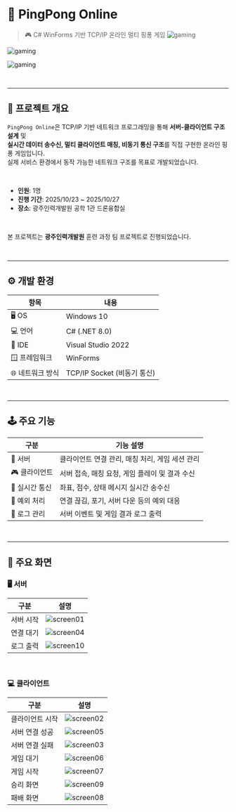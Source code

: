 # 🏓 PingPong Online

> 🎮 C# WinForms 기반 TCP/IP 온라인 멀티 핑퐁 게임
 ![gaming](imgs/moving03.png)

 ![gaming](imgs/moving01.png)

 ![gaming](imgs/moving02.png)



<br>

---

## 📘 프로젝트 개요

`PingPong Online`은 TCP/IP 기반 네트워크 프로그래밍을 통해 **서버-클라이언트 구조 설계** 및  
**실시간 데이터 송수신, 멀티 클라이언트 매칭, 비동기 통신 구조**를 직접 구현한 온라인 핑퐁 게임입니다.  
실제 서비스 환경에서 동작 가능한 네트워크 구조를 목표로 개발되었습니다.

<br>


- **인원**: 1명
- **진행 기간**: 2025/10/23 ~ 2025/10/27  
- **장소**: 광주인력개발원 공학 1관 드론융합실  


<br>

본 프로젝트는 **광주인력개발원** 훈련 과정 팀 프로젝트로 진행되었습니다.


<br>

---

## ⚙️ 개발 환경


| 항목 | 내용 |
|------|------|
| 🖥 OS | Windows 10 |
| 💻 언어 | C# (.NET 8.0) |
| 🧩 IDE | Visual Studio 2022 |
| 🪟 프레임워크 | WinForms |
| 🌐 네트워크 방식 | TCP/IP Socket (비동기 통신) |


<br>

---

## 🕹 주요 기능


| 구분 | 기능 설명 |
|------|------------|
| 🧠 서버 | 클라이언트 연결 관리, 매칭 처리, 게임 세션 관리 |
| 🎮 클라이언트 | 서버 접속, 매칭 요청, 게임 플레이 및 결과 수신 |
| 🔁 실시간 통신 | 좌표, 점수, 상태 메시지 실시간 송수신 |
| 🚨 예외 처리 | 연결 끊김, 포기, 서버 다운 등의 예외 대응 |
| 📜 로그 관리 | 서버 이벤트 및 게임 결과 로그 출력 |


<br>

---

## 🧱 주요 화면

### 🖥 서버
| 구분 | 설명 |
|------|------|
| 서버 시작 | ![screen01](imgs/screen01.png) |
| 연결 대기 | ![screen04](imgs/screen04.png) |
| 로그 출력 | ![screen10](imgs/screen10.png) |


<br>

### 💻 클라이언트
| 구분 | 설명 |
|------|------|
| 클라이언트 시작 | ![screen02](imgs/screen02.png) |
| 서버 연결 성공 | ![screen05](imgs/screen05.png) |
| 서버 연결 실패 | ![screen03](imgs/screen03.png) |
| 게임 대기 | ![screen06](imgs/screen06.png) |
| 게임 시작 | ![screen07](imgs/screen07.png) |
| 승리 화면 | ![screen09](imgs/screen09.png) |
| 패배 화면 | ![screen08](imgs/screen08.png) |

